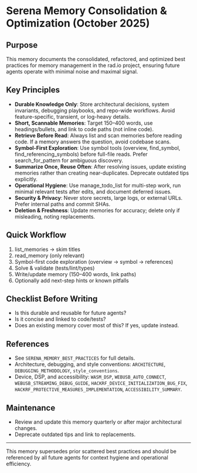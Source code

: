 # Serena Memory Consolidation & Optimization (October 2025)

## Purpose
This memory documents the consolidated, refactored, and optimized best practices for memory management in the rad.io project, ensuring future agents operate with minimal noise and maximal signal.

## Key Principles
- **Durable Knowledge Only**: Store architectural decisions, system invariants, debugging playbooks, and repo-wide workflows. Avoid feature-specific, transient, or log-heavy details.
- **Short, Scannable Memories**: Target 150–400 words, use headings/bullets, and link to code paths (not inline code).
- **Retrieve Before Read**: Always list and scan memories before reading code. If a memory answers the question, avoid codebase scans.
- **Symbol-First Exploration**: Use symbol tools (overview, find_symbol, find_referencing_symbols) before full-file reads. Prefer search_for_pattern for ambiguous discovery.
- **Summarize Once, Reuse Often**: After resolving issues, update existing memories rather than creating near-duplicates. Deprecate outdated tips explicitly.
- **Operational Hygiene**: Use manage_todo_list for multi-step work, run minimal relevant tests after edits, and document deferred issues.
- **Security & Privacy**: Never store secrets, large logs, or external URLs. Prefer internal paths and commit SHAs.
- **Deletion & Freshness**: Update memories for accuracy; delete only if misleading, noting replacements.

## Quick Workflow
1. list_memories → skim titles
2. read_memory (only relevant)
3. Symbol-first code exploration (overview → symbol → references)
4. Solve & validate (tests/lint/types)
5. Write/update memory (150–400 words, link paths)
6. Optionally add next-step hints or known pitfalls

## Checklist Before Writing
- Is this durable and reusable for future agents?
- Is it concise and linked to code/tests?
- Does an existing memory cover most of this? If yes, update instead.

## References
- See `SERENA_MEMORY_BEST_PRACTICES` for full details.
- Architecture, debugging, and style conventions: `ARCHITECTURE`, `DEBUGGING_METHODOLOGY`, `style_conventions`.
- Device, DSP, and accessibility: `WASM_DSP`, `WEBUSB_AUTO_CONNECT`, `WEBUSB_STREAMING_DEBUG_GUIDE`, `HACKRF_DEVICE_INITIALIZATION_BUG_FIX`, `HACKRF_PROTECTIVE_MEASURES_IMPLEMENTATION`, `ACCESSIBILITY_SUMMARY`.

## Maintenance
- Review and update this memory quarterly or after major architectural changes.
- Deprecate outdated tips and link to replacements.

---
This memory supersedes prior scattered best practices and should be referenced by all future agents for context hygiene and operational efficiency.